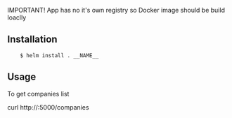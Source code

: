 IMPORTANT! App has no it's own registry so Docker image should be build loaclly

## Installation

```
    $ helm install . __NAME__
```

## Usage
To get companies list

curl http://<IP>:5000/companies
